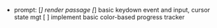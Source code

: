 * prompt:
[*] render passage
[*] basic keydown event and input, cursor state mgt
[ ] implement basic color-based progress tracker